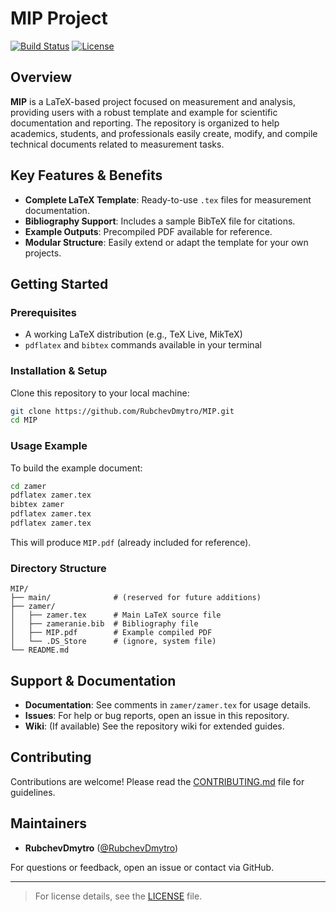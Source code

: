 # MIP Project

[![Build Status](#)](…) [![License](LICENSE)](LICENSE)

## Overview

**MIP** is a LaTeX-based project focused on measurement and analysis, providing users with a robust template and example for scientific documentation and reporting. The repository is organized to help academics, students, and professionals easily create, modify, and compile technical documents related to measurement tasks.

## Key Features & Benefits

- **Complete LaTeX Template**: Ready-to-use `.tex` files for measurement documentation.
- **Bibliography Support**: Includes a sample BibTeX file for citations.
- **Example Outputs**: Precompiled PDF available for reference.
- **Modular Structure**: Easily extend or adapt the template for your own projects.

## Getting Started

### Prerequisites

- A working LaTeX distribution (e.g., TeX Live, MikTeX)
- `pdflatex` and `bibtex` commands available in your terminal

### Installation & Setup

Clone this repository to your local machine:
```sh
git clone https://github.com/RubchevDmytro/MIP.git
cd MIP
```

### Usage Example

To build the example document:

```sh
cd zamer
pdflatex zamer.tex
bibtex zamer
pdflatex zamer.tex
pdflatex zamer.tex
```

This will produce `MIP.pdf` (already included for reference).

### Directory Structure

```
MIP/
├── main/              # (reserved for future additions)
├── zamer/
│   ├── zamer.tex      # Main LaTeX source file
│   ├── zameranie.bib  # Bibliography file
│   ├── MIP.pdf        # Example compiled PDF
│   └── .DS_Store      # (ignore, system file)
└── README.md
```

## Support & Documentation

- **Documentation**: See comments in `zamer/zamer.tex` for usage details.
- **Issues**: For help or bug reports, open an issue in this repository.
- **Wiki**: (If available) See the repository wiki for extended guides.

## Contributing

Contributions are welcome! Please read the [CONTRIBUTING.md](CONTRIBUTING.md) file for guidelines.

## Maintainers

- **RubchevDmytro** ([@RubchevDmytro](https://github.com/RubchevDmytro))

For questions or feedback, open an issue or contact via GitHub.

---

> For license details, see the [LICENSE](LICENSE) file.
